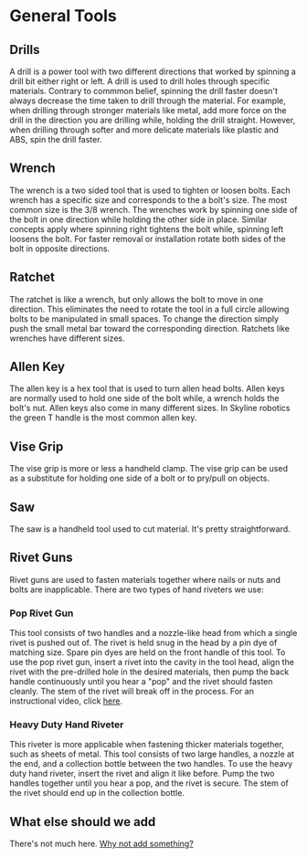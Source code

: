 # General Tools


## Drills
 A drill is a power tool with two different directions that worked by spinning a drill bit either right or left. A drill is used to drill holes through specific materials. Contrary to commmon belief, spinning the drill faster doesn't always decrease the time taken to drill through the material. For example, when drilling through stronger materials like metal, add more force on the drill in the direction you are drilling while, holding the drill straight. However, when drilling through softer and more delicate materials like plastic and ABS, spin the drill faster. 
## Wrench
The wrench is a two sided tool that is used to tighten or loosen bolts. Each wrench has a specific size and corresponds to the a bolt's size. The most common size is the 3/8 wrench. The wrenches work by spinning one side of the bolt in one direction while holding the other side in place. Similar concepts apply where spinning right tightens the bolt while, spinning left loosens the bolt. For faster removal or installation rotate both sides of the bolt in opposite directions.
## Ratchet
The ratchet is like a wrench, but only allows the bolt to move in one direction. This eliminates the need to rotate the tool in a full circle allowing bolts to be manipulated in small spaces. To change the direction simply push the small metal bar toward the corresponding direction. Ratchets like wrenches have different sizes.
## Allen Key
The allen key is a hex tool that is used to turn allen head bolts. Allen keys are normally used to hold one side of the bolt while, a wrench holds the bolt's nut. Allen keys also come in many different sizes. In Skyline robotics the green T handle is the most common allen key.
## Vise Grip
The vise grip is more or less a handheld clamp. The vise grip can be used as a substitute for holding one side of a bolt or to pry/pull on objects. 
## Saw
The saw is a handheld tool used to cut material. It's pretty straightforward. 
## Rivet Guns
Rivet guns are used to fasten materials together where nails or nuts and bolts are inapplicable. There are two types of hand riveters we use:
### Pop Rivet Gun
This tool consists of two handles and a nozzle-like head from which a single rivet is pushed out of. The rivet is held snug in the head by a pin dye of matching size. Spare pin dyes are held on the front handle of this tool. To use the pop rivet gun, insert a rivet into the cavity in the tool head, align the rivet with the pre-drilled hole in the desired materials, then pump the back handle continuously until you hear a "pop" and the rivet should fasten cleanly. The stem of the rivet will break off in the process. For an instructional video, click [here](https://youtu.be/WPwNsQMnx88).
### Heavy Duty Hand Riveter
This riveter is more applicable when fastening thicker materials together, such as sheets of metal. This tool consists of two large handles, a nozzle at the end, and a collection bottle between the two handles. To use the heavy duty hand riveter, insert the rivet and align it like before. Pump the two handles together until you hear a pop, and the rivet is secure. The stem of the rivet should end up in the collection bottle.
## What else should we add
There's not much here. [Why not add something?](https://github.com/SkylineSpartabots/skylinespartabotsgithub.io/edit/master/Tools.md)
